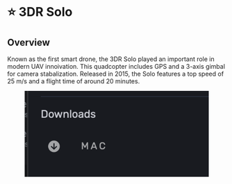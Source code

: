 # ⭐ 3DR Solo

## Overview

Known as the first smart drone, the 3DR Solo played an important role in modern UAV innoivation.  This quadcopter includes GPS and a 3-axis gimbal for camera stabalization.  Released in 2015, the Solo features a top speed of 25 m/s and a flight time of around 20 minutes.

<figure><img src="../../.gitbook/assets/image (4) (1).png" alt=""><figcaption></figcaption></figure>
